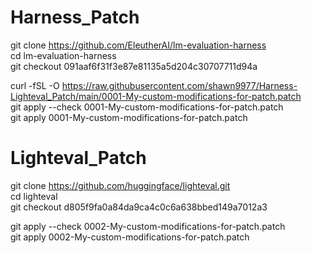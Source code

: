 # Harness_Patch

git clone https://github.com/EleutherAI/lm-evaluation-harness  
cd lm-evaluation-harness  
git checkout 091aaf6f31f3e87e81135a5d204c30707711d94a  
  
curl -fSL -O https://raw.githubusercontent.com/shawn9977/Harness-Lighteval_Patch/main/0001-My-custom-modifications-for-patch.patch  
git apply --check 0001-My-custom-modifications-for-patch.patch  
git apply 0001-My-custom-modifications-for-patch.patch  


  

# Lighteval_Patch  
git clone https://github.com/huggingface/lighteval.git  
cd lighteval  
git checkout d805f9fa0a84da9ca4c0c6a638bbed149a7012a3  


  

git apply --check 0002-My-custom-modifications-for-patch.patch      
git apply 0002-My-custom-modifications-for-patch.patch      
